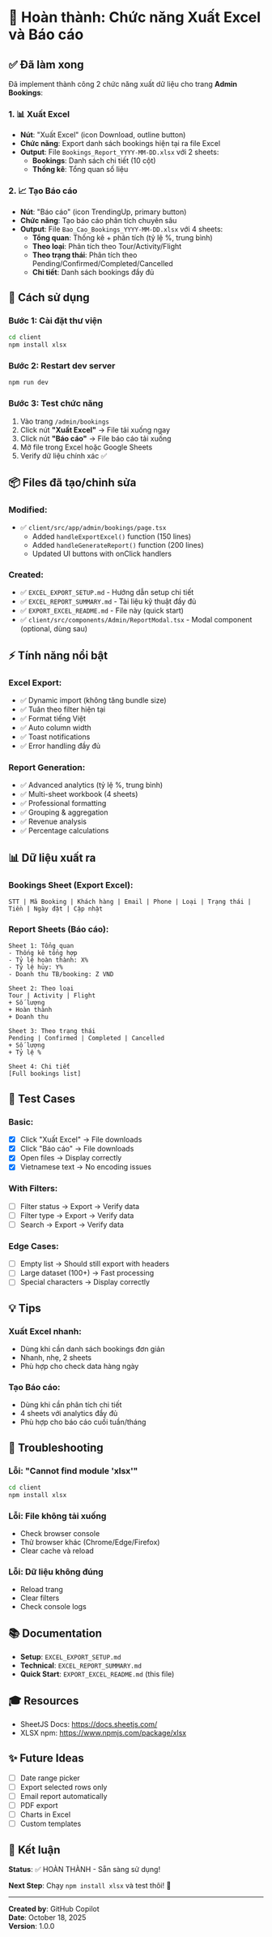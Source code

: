 # 🎉 Hoàn thành: Chức năng Xuất Excel và Báo cáo

## ✅ Đã làm xong

Đã implement thành công 2 chức năng xuất dữ liệu cho trang **Admin Bookings**:

### 1. 📊 Xuất Excel

- **Nút**: "Xuất Excel" (icon Download, outline button)
- **Chức năng**: Export danh sách bookings hiện tại ra file Excel
- **Output**: File `Bookings_Report_YYYY-MM-DD.xlsx` với 2 sheets:
  - **Bookings**: Danh sách chi tiết (10 cột)
  - **Thống kê**: Tổng quan số liệu

### 2. 📈 Tạo Báo cáo

- **Nút**: "Báo cáo" (icon TrendingUp, primary button)
- **Chức năng**: Tạo báo cáo phân tích chuyên sâu
- **Output**: File `Bao_Cao_Bookings_YYYY-MM-DD.xlsx` với 4 sheets:
  - **Tổng quan**: Thống kê + phân tích (tỷ lệ %, trung bình)
  - **Theo loại**: Phân tích theo Tour/Activity/Flight
  - **Theo trạng thái**: Phân tích theo Pending/Confirmed/Completed/Cancelled
  - **Chi tiết**: Danh sách bookings đầy đủ

## 🚀 Cách sử dụng

### Bước 1: Cài đặt thư viện

```bash
cd client
npm install xlsx
```

### Bước 2: Restart dev server

```bash
npm run dev
```

### Bước 3: Test chức năng

1. Vào trang `/admin/bookings`
2. Click nút **"Xuất Excel"** → File tải xuống ngay
3. Click nút **"Báo cáo"** → File báo cáo tải xuống
4. Mở file trong Excel hoặc Google Sheets
5. Verify dữ liệu chính xác ✅

## 📦 Files đã tạo/chỉnh sửa

### Modified:

- ✅ `client/src/app/admin/bookings/page.tsx`
  - Added `handleExportExcel()` function (150 lines)
  - Added `handleGenerateReport()` function (200 lines)
  - Updated UI buttons with onClick handlers

### Created:

- ✅ `EXCEL_EXPORT_SETUP.md` - Hướng dẫn setup chi tiết
- ✅ `EXCEL_REPORT_SUMMARY.md` - Tài liệu kỹ thuật đầy đủ
- ✅ `EXPORT_EXCEL_README.md` - File này (quick start)
- ✅ `client/src/components/Admin/ReportModal.tsx` - Modal component (optional, dùng sau)

## ⚡ Tính năng nổi bật

### Excel Export:

- ✅ Dynamic import (không tăng bundle size)
- ✅ Tuân theo filter hiện tại
- ✅ Format tiếng Việt
- ✅ Auto column width
- ✅ Toast notifications
- ✅ Error handling đầy đủ

### Report Generation:

- ✅ Advanced analytics (tỷ lệ %, trung bình)
- ✅ Multi-sheet workbook (4 sheets)
- ✅ Professional formatting
- ✅ Grouping & aggregation
- ✅ Revenue analysis
- ✅ Percentage calculations

## 📊 Dữ liệu xuất ra

### Bookings Sheet (Export Excel):

```
STT | Mã Booking | Khách hàng | Email | Phone | Loại | Trạng thái | Tiền | Ngày đặt | Cập nhật
```

### Report Sheets (Báo cáo):

```
Sheet 1: Tổng quan
- Thống kê tổng hợp
- Tỷ lệ hoàn thành: X%
- Tỷ lệ hủy: Y%
- Doanh thu TB/booking: Z VND

Sheet 2: Theo loại
Tour | Activity | Flight
+ Số lượng
+ Hoàn thành
+ Doanh thu

Sheet 3: Theo trạng thái
Pending | Confirmed | Completed | Cancelled
+ Số lượng
+ Tỷ lệ %

Sheet 4: Chi tiết
[Full bookings list]
```

## 🎯 Test Cases

### Basic:

- [x] Click "Xuất Excel" → File downloads
- [x] Click "Báo cáo" → File downloads
- [x] Open files → Display correctly
- [x] Vietnamese text → No encoding issues

### With Filters:

- [ ] Filter status → Export → Verify data
- [ ] Filter type → Export → Verify data
- [ ] Search → Export → Verify data

### Edge Cases:

- [ ] Empty list → Should still export with headers
- [ ] Large dataset (100+) → Fast processing
- [ ] Special characters → Display correctly

## 💡 Tips

### Xuất Excel nhanh:

- Dùng khi cần danh sách bookings đơn giản
- Nhanh, nhẹ, 2 sheets
- Phù hợp cho check data hàng ngày

### Tạo Báo cáo:

- Dùng khi cần phân tích chi tiết
- 4 sheets với analytics đầy đủ
- Phù hợp cho báo cáo cuối tuần/tháng

## 🔧 Troubleshooting

### Lỗi: "Cannot find module 'xlsx'"

```bash
cd client
npm install xlsx
```

### Lỗi: File không tải xuống

- Check browser console
- Thử browser khác (Chrome/Edge/Firefox)
- Clear cache và reload

### Lỗi: Dữ liệu không đúng

- Reload trang
- Clear filters
- Check console logs

## 📚 Documentation

- **Setup**: `EXCEL_EXPORT_SETUP.md`
- **Technical**: `EXCEL_REPORT_SUMMARY.md`
- **Quick Start**: `EXPORT_EXCEL_README.md` (this file)

## 🎓 Resources

- SheetJS Docs: https://docs.sheetjs.com/
- XLSX npm: https://www.npmjs.com/package/xlsx

## ✨ Future Ideas

- [ ] Date range picker
- [ ] Export selected rows only
- [ ] Email report automatically
- [ ] PDF export
- [ ] Charts in Excel
- [ ] Custom templates

## 🎉 Kết luận

**Status**: ✅ HOÀN THÀNH - Sẵn sàng sử dụng!

**Next Step**: Chạy `npm install xlsx` và test thôi! 🚀

---

**Created by**: GitHub Copilot  
**Date**: October 18, 2025  
**Version**: 1.0.0
